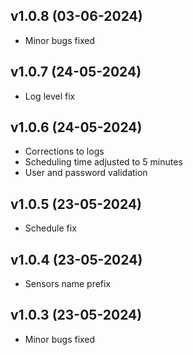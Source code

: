 
## v1.0.8 (03-06-2024)

- Minor bugs fixed

## v1.0.7 (24-05-2024)

- Log level fix

## v1.0.6 (24-05-2024)

- Corrections to logs
- Scheduling time adjusted to 5 minutes
- User and password validation

## v1.0.5 (23-05-2024)

- Schedule fix

## v1.0.4 (23-05-2024)

- Sensors name prefix

## v1.0.3 (23-05-2024)

- Minor bugs fixed
